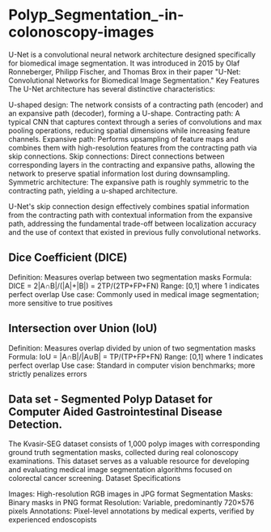 # Polyp_Segmentation_-in-colonoscopy-images


U-Net is a convolutional neural network architecture designed specifically for biomedical image segmentation. It was introduced in 2015 by Olaf Ronneberger, Philipp Fischer, and Thomas Brox in their paper "U-Net: Convolutional Networks for Biomedical Image Segmentation."
Key Features
The U-Net architecture has several distinctive characteristics:

U-shaped design: The network consists of a contracting path (encoder) and an expansive path (decoder), forming a U-shape.
Contracting path: A typical CNN that captures context through a series of convolutions and max pooling operations, reducing spatial dimensions while increasing feature channels.
Expansive path: Performs upsampling of feature maps and combines them with high-resolution features from the contracting path via skip connections.
Skip connections: Direct connections between corresponding layers in the contracting and expansive paths, allowing the network to preserve spatial information lost during downsampling.
Symmetric architecture: The expansive path is roughly symmetric to the contracting path, yielding a u-shaped architecture.



U-Net's skip connection design effectively combines spatial information from the contracting path with contextual information from the expansive path, addressing the fundamental trade-off between localization accuracy and the use of context that existed in previous fully convolutional networks.



## Dice Coefficient (DICE)

Definition: Measures overlap between two segmentation masks
Formula: DICE = 2|A∩B|/(|A|+|B|) = 2TP/(2TP+FP+FN)
Range: [0,1] where 1 indicates perfect overlap
Use case: Commonly used in medical image segmentation; more sensitive to true positives

## Intersection over Union (IoU)

Definition: Measures overlap divided by union of two segmentation masks
Formula: IoU = |A∩B|/|A∪B| = TP/(TP+FP+FN)
Range: [0,1] where 1 indicates perfect overlap
Use case: Standard in computer vision benchmarks; more strictly penalizes errors




## Data set - Segmented Polyp Dataset for Computer Aided Gastrointestinal Disease Detection.
The Kvasir-SEG dataset consists of 1,000 polyp images with corresponding ground truth segmentation masks, collected during real colonoscopy examinations. This dataset serves as a valuable resource for developing and evaluating medical image segmentation algorithms focused on colorectal cancer screening.
Dataset Specifications

Images: High-resolution RGB images in JPG format
Segmentation Masks: Binary masks in PNG format
Resolution: Variable, predominantly 720×576 pixels
Annotations: Pixel-level annotations by medical experts, verified by experienced endoscopists
